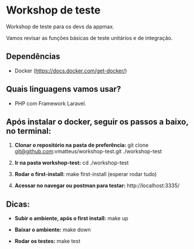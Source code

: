 
# Workshop de teste

Workshop de teste para os devs da appmax.

Vamos revisar as funções básicas de teste unitários e de integração.

## Dependências

- Docker (https://docs.docker.com/get-docker/)

## Quais linguagens vamos usar?

- PHP com Framework Laravel. 

## Após instalar o docker, seguir os passos a baixo, no terminal:

1) **Clonar o repositório na pasta de preferência:** git clone git@github.com:vmatteus/workshop-test.git ./workshop-test

2) **Ir na pasta workshop-test:** cd ./workshop-test

3) **Rodar o first-install:** make first-install (esperar rodar tudo)

4) **Acessar no navegar ou postman para testar:** http://localhost:3335/
    

## Dicas:

- **Subir o ambiente, após o first install:** make up

- **Baixar o ambiente:** make down

- **Rodar os testes:** make test 

